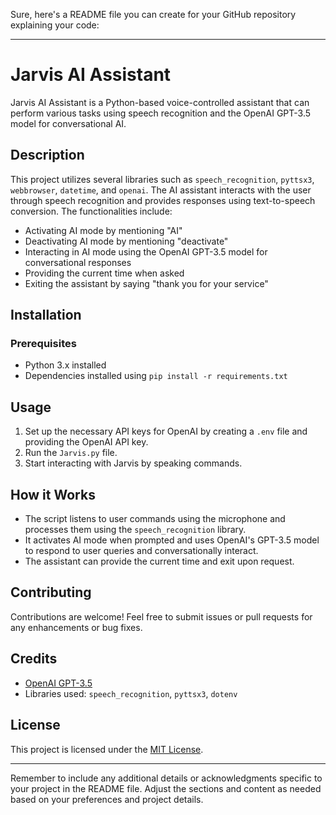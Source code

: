 Sure, here's a README file you can create for your GitHub repository explaining your code:

---

# Jarvis AI Assistant

Jarvis AI Assistant is a Python-based voice-controlled assistant that can perform various tasks using speech recognition and the OpenAI GPT-3.5 model for conversational AI.

## Description

This project utilizes several libraries such as `speech_recognition`, `pyttsx3`, `webbrowser`, `datetime`, and `openai`. The AI assistant interacts with the user through speech recognition and provides responses using text-to-speech conversion. The functionalities include:

- Activating AI mode by mentioning "AI"
- Deactivating AI mode by mentioning "deactivate"
- Interacting in AI mode using the OpenAI GPT-3.5 model for conversational responses
- Providing the current time when asked
- Exiting the assistant by saying "thank you for your service"

## Installation

### Prerequisites
- Python 3.x installed
- Dependencies installed using `pip install -r requirements.txt`

## Usage

1. Set up the necessary API keys for OpenAI by creating a `.env` file and providing the OpenAI API key.
2. Run the `Jarvis.py` file.
3. Start interacting with Jarvis by speaking commands.

## How it Works

- The script listens to user commands using the microphone and processes them using the `speech_recognition` library.
- It activates AI mode when prompted and uses OpenAI's GPT-3.5 model to respond to user queries and conversationally interact.
- The assistant can provide the current time and exit upon request.

## Contributing

Contributions are welcome! Feel free to submit issues or pull requests for any enhancements or bug fixes.

## Credits

- [OpenAI GPT-3.5](https://openai.com/)
- Libraries used: `speech_recognition`, `pyttsx3`, `dotenv`

## License

This project is licensed under the [MIT License](LICENSE).

---

Remember to include any additional details or acknowledgments specific to your project in the README file. Adjust the sections and content as needed based on your preferences and project details.
